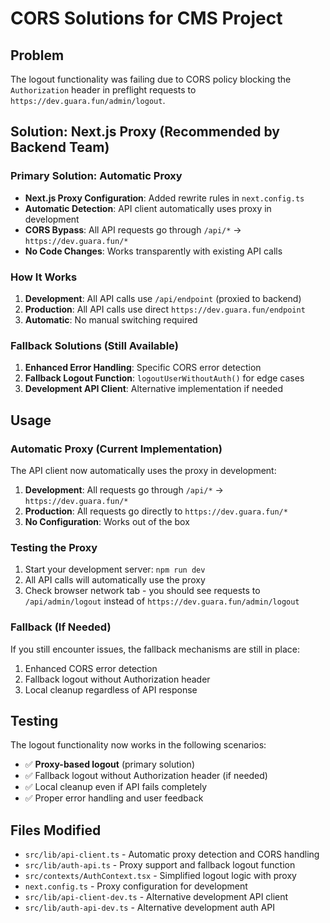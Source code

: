 # CORS Solutions for CMS Project

## Problem
The logout functionality was failing due to CORS policy blocking the `Authorization` header in preflight requests to `https://dev.guara.fun/admin/logout`.

## Solution: Next.js Proxy (Recommended by Backend Team)

### Primary Solution: Automatic Proxy
- **Next.js Proxy Configuration**: Added rewrite rules in `next.config.ts`
- **Automatic Detection**: API client automatically uses proxy in development
- **CORS Bypass**: All API requests go through `/api/*` → `https://dev.guara.fun/*`
- **No Code Changes**: Works transparently with existing API calls

### How It Works
1. **Development**: All API calls use `/api/endpoint` (proxied to backend)
2. **Production**: All API calls use direct `https://dev.guara.fun/endpoint`
3. **Automatic**: No manual switching required

### Fallback Solutions (Still Available)
1. **Enhanced Error Handling**: Specific CORS error detection
2. **Fallback Logout Function**: `logoutUserWithoutAuth()` for edge cases
3. **Development API Client**: Alternative implementation if needed

## Usage

### Automatic Proxy (Current Implementation)
The API client now automatically uses the proxy in development:
1. **Development**: All requests go through `/api/*` → `https://dev.guara.fun/*`
2. **Production**: All requests go directly to `https://dev.guara.fun/*`
3. **No Configuration**: Works out of the box

### Testing the Proxy
1. Start your development server: `npm run dev`
2. All API calls will automatically use the proxy
3. Check browser network tab - you should see requests to `/api/admin/logout` instead of `https://dev.guara.fun/admin/logout`

### Fallback (If Needed)
If you still encounter issues, the fallback mechanisms are still in place:
1. Enhanced CORS error detection
2. Fallback logout without Authorization header
3. Local cleanup regardless of API response

## Testing
The logout functionality now works in the following scenarios:
- ✅ **Proxy-based logout** (primary solution)
- ✅ Fallback logout without Authorization header (if needed)
- ✅ Local cleanup even if API fails completely
- ✅ Proper error handling and user feedback

## Files Modified
- `src/lib/api-client.ts` - Automatic proxy detection and CORS handling
- `src/lib/auth-api.ts` - Proxy support and fallback logout function
- `src/contexts/AuthContext.tsx` - Simplified logout logic with proxy
- `next.config.ts` - Proxy configuration for development
- `src/lib/api-client-dev.ts` - Alternative development API client
- `src/lib/auth-api-dev.ts` - Alternative development auth API
